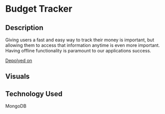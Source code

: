 # Budget Tracker

## Description

Giving users a fast and easy way to track their money is important, but allowing them to access that information anytime is even more important. Having offline functionality is paramount to our applications success.

[Depolyed on](https://budgettrackers123.herokuapp.com/)

## Visuals



## Technology Used
MongoDB



